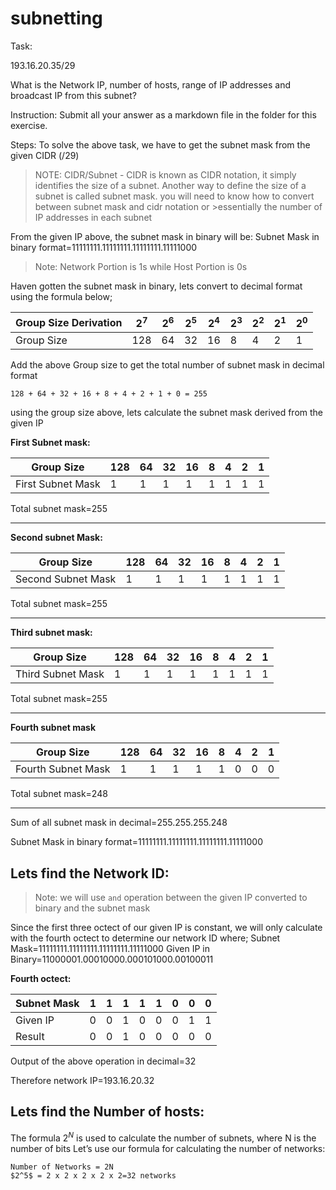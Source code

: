 # subnetting

Task:

193.16.20.35/29

What is the Network IP, number of hosts, range of IP addresses and broadcast IP from this subnet?

Instruction: Submit all your answer as a markdown file in the folder for this exercise.

Steps:
To solve the above task, we have to get the subnet mask from the given CIDR (/29)


>NOTE: CIDR/Subnet - CIDR is known as CIDR notation, it simply identifies the size of a subnet. Another way to define the size of a subnet is called subnet mask. you will need to know how to convert between subnet mask and cidr notation or >essentially the number of IP addresses in each subnet

From the given IP above, the subnet mask in binary will be:
Subnet Mask in binary format=11111111.11111111.11111111.11111000

>Note: Network Portion is 1s while Host Portion is 0s

Haven gotten the subnet mask in binary, lets convert to decimal format using the formula below;

 | Group Size Derivation | $2^7$                                                           | $2^6$ | $2^5$ | $2^4$ | $2^3$ | $2^2$ | $2^1$ | $2^0$ |
|-----------------------|-----------------------------------------------------------------|-------|-------|-------|-------|-------|-------|-------|
| Group Size            | 128                                                             | 64    | 32    | 16    | 8     | 4     | 2     | 1     |

Add the above Group size to get the total number of subnet mask in decimal format
```
128 + 64 + 32 + 16 + 8 + 4 + 2 + 1 + 0 = 255
```
using the group size above, lets calculate the subnet mask derived from the given IP

**First Subnet mask:**

 | Group Size | 128                                                           | 64 | 32 | 16 | 8 | 4 | 2 | 1 |
|-----------------------|-----------------------------------------------------------------|-------|-------|-------|-------|-------|-------|-------|
| First Subnet Mask            | 1                                                           | 1   | 1  | 1   | 1     | 1    | 1    | 1     |

Total subnet mask=255

---
**Second subnet Mask:**

 | Group Size | 128                                                           | 64 | 32 | 16 | 8 | 4 | 2 | 1 |
|-----------------------|-----------------------------------------------------------------|-------|-------|-------|-------|-------|-------|-------|
| Second Subnet Mask            | 1                                                           | 1   | 1  | 1   | 1     | 1    | 1    | 1     |

Total subnet mask=255

---
**Third subnet mask:**

 | Group Size | 128                                                           | 64 | 32 | 16 | 8 | 4 | 2 | 1 |
|-----------------------|-----------------------------------------------------------------|-------|-------|-------|-------|-------|-------|-------|
| Third Subnet Mask            | 1                                                           | 1   | 1  | 1   | 1     | 1    | 1    | 1     |

Total subnet mask=255

---
**Fourth subnet mask**

 | Group Size | 128                                                           | 64 | 32 | 16 | 8 | 4 | 2 | 1 |
|-----------------------|-----------------------------------------------------------------|-------|-------|-------|-------|-------|-------|-------|
| Fourth Subnet Mask            | 1                                                           | 1   | 1  | 1   | 1     | 0    | 0   | 0    |

Total subnet mask=248

---
Sum of all subnet mask in decimal=255.255.255.248

Subnet Mask in binary format=11111111.11111111.11111111.11111000

**Lets find the Network ID:**
---

> Note: we will use `and` operation between the given IP converted to binary and the subnet mask

Since the first three octect of our given IP is constant, we will only calculate with the fourth octect to determine our network ID 
where;
Subnet Mask=11111111.11111111.11111111.11111000
Given IP in Binary=11000001.00010000.000101000.00100011

**Fourth octect:**


 | Subnet Mask | 1                                                           | 1 | 1 | 1 | 1 | 0 | 0 | 0 |
|-----------------------|-----------------------------------------------------------------|-------|-------|-------|-------|-------|-------|-------|
| Given IP            | 0                                                           | 0   | 1  | 0   | 0     | 0    | 1   | 1   |
| Result            | 0                                                           | 0   | 1  | 0   | 0     | 0    | 0   | 0    |

Output of the above operation in decimal=32

Therefore network IP=193.16.20.32

**Lets find the Number of hosts:**
---
The formula $2^N$ is used to calculate the number of subnets, where N is the number of bits
Let’s use our formula for calculating the number of networks:
```
Number of Networks = 2N
$2^5$ = 2 x 2 x 2 x 2 x 2=32 networks

```
